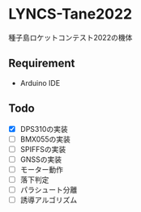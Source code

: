 # LYNCS-Tane2022
種子島ロケットコンテスト2022の機体

## Requirement

- Arduino IDE

## Todo

- [x] DPS310の実装
- [ ] BMX055の実装
- [ ] SPIFFSの実装
- [ ] GNSSの実装
- [ ] モーター動作
- [ ] 落下判定
- [ ] パラシュート分離
- [ ] 誘導アルゴリズム
